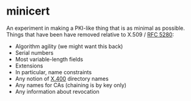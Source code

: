 minicert
========

An experiment in making a PKI-like thing that is as minimal as possible.
Things that have been have removed relative to X.509 / [RFC
5280](https://tools.ietf.org/html/rfc5280):

* Algorithm agility (we might want this back)
* Serial numbers
* Most variable-length fields
* Extensions
* In particular, name constraints
* Any notion of [X.400](https://en.wikipedia.org/wiki/X.400) directory names
* Any names for CAs (chaining is by key only)
* Any information about revocation
